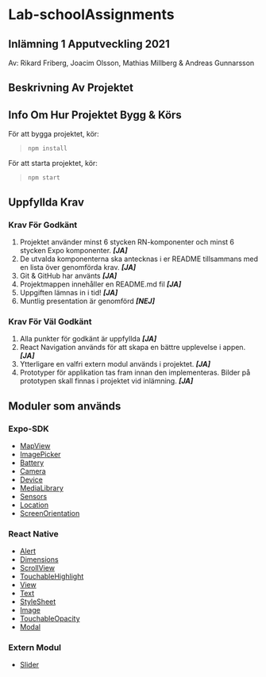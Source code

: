 # Lab-schoolAssignments

## Inlämning 1 Apputveckling 2021

Av: Rikard Friberg, Joacim Olsson, Mathias Millberg & Andreas Gunnarsson

## Beskrivning Av Projektet

## Info Om Hur Projektet Bygg & Körs

För att bygga projektet, kör:
> `npm install`

För att starta projektet, kör:
> `npm start`

## Uppfyllda Krav

### Krav För Godkänt

1. Projektet använder minst 6 stycken RN-komponenter och minst 6 stycken Expo komponenter. ***[JA]***
2. De utvalda komponenterna ska antecknas i er README tillsammans med en lista över genomförda krav. ***[JA]***
3. Git & GitHub har använts ***[JA]***
4. Projektmappen innehåller en README.md fil  ***[JA]***
5. Uppgiften lämnas in i tid! ***[JA]***
6. Muntlig presentation är genomförd ***[NEJ]***

### Krav För Väl Godkänt

1. Alla punkter för godkänt är uppfyllda ***[JA]***
2. React Navigation används för att skapa en bättre upplevelse i appen. ***[JA]***
3. Ytterligare en valfri extern modul används i projektet. ***[JA]***
4. Prototyper för applikation tas fram innan den implementeras. Bilder på prototypen skall finnas i projektet vid inlämning. ***[JA]***

## Moduler som används

### Expo-SDK

- [MapView](https://docs.expo.dev/versions/v42.0.0/sdk/map-view/)
- [ImagePicker](https://docs.expo.dev/versions/v42.0.0/sdk/imagepicker/)
- [Battery](https://docs.expo.dev/versions/v42.0.0/sdk/Battery/)
- [Camera](https://docs.expo.dev/versions/v42.0.0/sdk/camera/)
- [Device](https://docs.expo.dev/versions/v42.0.0/sdk/device/)
- [MediaLibrary](https://docs.expo.dev/versions/v42.0.0/sdk/media-library/)
- [Sensors](https://docs.expo.dev/versions/v42.0.0/sdk/sensors/)
- [Location](https://docs.expo.dev/versions/v42.0.0/sdk/location/)
- [ScreenOrientation](https://docs.expo.dev/versions/v42.0.0/sdk/screenorientation/)

### React Native

- [Alert](https://docs.expo.dev/versions/v42.0.0/react-native/alert/)
- [Dimensions](https://docs.expo.dev/versions/v42.0.0/react-native/dimensions/)
- [ScrollView](https://docs.expo.dev/versions/v42.0.0/react-native/scrollview/)
- [TouchableHighlight](https://docs.expo.dev/versions/v42.0.0/react-native/touchablehighlight/)
- [View](https://docs.expo.dev/versions/v42.0.0/react-native/view/)
- [Text](https://docs.expo.dev/versions/v42.0.0/react-native/text/)
- [StyleSheet](https://docs.expo.dev/versions/v42.0.0/react-native/stylesheet/)
- [Image](https://docs.expo.dev/versions/v42.0.0/react-native/image/)
- [TouchableOpacity](https://docs.expo.dev/versions/v42.0.0/react-native/touchableopacity/)
- [Modal](https://docs.expo.dev/versions/v42.0.0/react-native/modal/)

### Extern Modul

- [Slider](https://github.com/callstack/react-native-slider)
